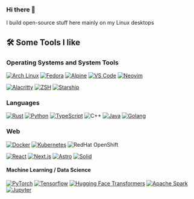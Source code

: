 ### Hi there 👋

I build open-source stuff here mainly on my Linux desktops

## 🛠 Some Tools I like

### Operating Systems and System Tools

[![Arch Linux](https://img.shields.io/badge/OS-Arch%20Linux-4492d1?labelColor=111111&style=flat&logo=arch-linux&logoColor=white)](https://archlinux.org/)
[![Fedora](https://img.shields.io/badge/OS-Fedora-65a1da?labelColor=111111&style=flat&logo=fedora&logoColor=white)](https://getfedora.org/)
[![Alpine](https://img.shields.io/badge/Server_OS-Rocky%20Linux-43b47c?labelColor=111111&style=flat&logo=rocky-linux&logoColor=white)](https://alpinelinux.org/)
[![VS Code](https://img.shields.io/badge/Editor-VS_Code-0078D4?labelColor=111111&style=flat&logo=visual-studio-code&logoColor=white)](https://code.visualstudio.com/)
[![Neovim](https://img.shields.io/badge/Editor-Neovim-57A143?labelColor=111111&style=flat&logo=neovim&logoColor=white)](https://github.com/neovim/neovim)

[![Alacritty](https://img.shields.io/badge/Emulator-Alacritty-F46D01?labelColor=111111&style=flat&logo=windowsterminal&logoColor=white)](https://alacritty.org/)
[![ZSH](https://img.shields.io/badge/Terminal-ZSH-4EAA25?labelColor=111111&style=flat&logo=gnu-bash&logoColor=white)](https://github.com/zsh-users/zsh)
[![Starship](https://img.shields.io/badge/Shell%20Prompt-Starship-DD0B78?labelColor=111111&style=flat&logo=starship&logoColor=white)](https://starship.rs/)

### Languages

[![Rust](https://img.shields.io/badge/Rust-B7410E?style=flat&logo=rust&logoColor=white)](https://www.rust-lang.org/)
[![Python](https://img.shields.io/badge/Python-FFD43B?style=flat&logo=python&logoColor=blue)](https://www.python.org/)
[![TypeScript](https://img.shields.io/badge/TypeScript-007ACC?style=flat&logo=typescript&logoColor=white)](https://www.typescriptlang.org/)
![C++](https://img.shields.io/badge/C++-00599C?style=flat&logo=c%2B%2B&logoColor=white)
[![Java](https://img.shields.io/badge/Java-007396?style=flat&logo=java&logoColor=white)](https://www.java.com/)
[![Golang](https://img.shields.io/badge/Go-00ADD8?style=flat&logo=go&logoColor=white)](https://go.dev/)

### Web

[![Docker](https://img.shields.io/badge/Docker-46a2f1?style=flat&logo=docker&logoColor=white)](https://www.docker.com/)
[![Kubernetes](https://img.shields.io/badge/Kubernetes-326CE5?style=flat&logo=kubernetes&logoColor=white)](https://kubernetes.io/)
![RedHat OpenShift](https://img.shields.io/badge/OpenShift-EE0000?style=flat&logo=redhatopenshift&logoColor=white)

[![React](https://img.shields.io/badge/React-20232A?style=flat&logo=react&logoColor=61DAFB)](https://react.dev/)
[![Next.js](https://img.shields.io/badge/Next.js-000000?style=flat&logo=nextdotjs&logoColor=white)](https://nextjs.org/)
[![Astro](https://img.shields.io/badge/Astro-000000?style=flat&logo=astro&logoColor=BC52EE)](https://astro.build/)
[![Solid](https://img.shields.io/badge/Solid-2C4F7C?style=flat&logo=solid&logoColor=white)](https://www.solidjs.com/)

#### Machine Learning / Data Science

[![PyTorch](https://img.shields.io/badge/PyTorch-EE4C2C?style=flat&logo=pytorch&logoColor=white)](https://pytorch.org/)
[![Tensorflow](https://img.shields.io/badge/Tensorflow-FF6F00?style=flat&logo=tensorflow&logoColor=white)](https://github.com/tensorflow/tensorflow)
[![Hugging Face Transformers](https://img.shields.io/badge/Hugging%20Face%20Transformers-FFD21E?style=flat&logo=huggingface&logoColor=white)](https://github.com/huggingface/transformers)
[![Apache Spark](https://img.shields.io/badge/Spark-E25A1C?style=flat&logo=apachespark&logoColor=white)](https://spark.apache.org/)
[![Jupyter](https://img.shields.io/badge/Jupyter-F37626?style=flat&logo=jupyter&logoColor=white)](https://jupyter.org/)
